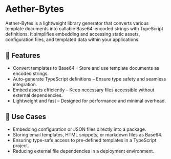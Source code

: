 # Aether-Bytes

Aether-Bytes is a lightweight library generator that converts various template documents into callable Base64-encoded strings with TypeScript definitions. It simplifies embedding and accessing static assets, configuration files, and templated data within your applications.

## 🚀 Features

- Convert templates to Base64 – Store and use template documents as encoded strings.
- Auto-generate TypeScript definitions – Ensure type safety and seamless integration.
- Embed assets efficiently – Keep necessary files accessible without external dependencies.
- Lightweight and fast – Designed for performance and minimal overhead.

## 🔧 Use Cases
- Embedding configuration or JSON files directly into a package.
- Storing email templates, HTML snippets, or markdown files as Base64.
- Ensuring type-safe access to pre-defined templates in a TypeScript project.
- Reducing external file dependencies in a deployment environment.
